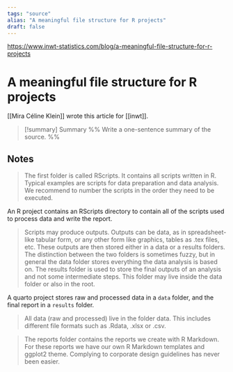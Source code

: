```yaml
---
tags: "source"
alias: "A meaningful file structure for R projects"
draft: false
---
```

https://www.inwt-statistics.com/blog/a-meaningful-file-structure-for-r-projects

# A meaningful file structure for R projects
[[Mira Céline Klein]] wrote this article for [[inwt]].
> [!summary] Summary
> %% Write a one-sentence summary of the source. %%

## Notes
> The first folder is called RScripts. It contains all scripts written in R. Typical examples are scripts for data preparation and data analysis. We recommend to number the scripts in the order they need to be executed.

 An R project contains an RScripts directory to contain all of the scripts used to process data and write the report.

> Scripts may produce outputs. Outputs can be data, as in spreadsheet-like tabular form, or any other form like graphics, tables as .tex files, etc. These outputs are then stored either in a data or a results folders. The distinction between the two folders is sometimes fuzzy, but in general the data folder stores everything the data analysis is based on. The results folder is used to store the final outputs of an analysis and not some intermediate steps. This folder may live inside the data folder or also in the root.

 A quarto project stores raw and processed data in a `data` folder, and the final report in a `results` folder.

> All data (raw and processed) live in the folder data. This includes different file formats such as .Rdata, .xlsx or .csv.

> The reports folder contains the reports we create with R Markdown. For these reports we have our own R Markdown templates and ggplot2 theme. Complying to corporate design guidelines has never been easier.